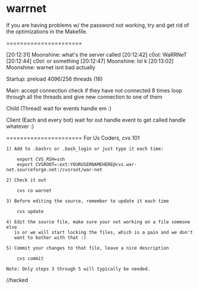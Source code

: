 # warrnet
If you are having problems w/ the password not working, try and get rid of
the optimizations in the Makefile.

======================

[20:12:31] Moonshine: what's the server called
[20:12:42] c0ol: WaRRNeT
[20:12:44] c0ol: or something
[20:12:47] Moonshine: lol k
[20:13:02] Moonshine: warnet isnt bad actually

Startup:
	preload 4096/256 threads (16)

Main:
	accept connection
		check if they have not connected 8 times
	loop through all the threads and give
		new connection to one of them

Child (Thread)
	wait for events
		handle em :)

Client (Each and every bot)
	wait for out handle event to get called
		handle whatever :)

======================
For Us Coders, cvs 101

	1) Add to .bashrc or .bash_login or just type it each time:
	
		export CVS_RSH=ssh
		export CVSROOT=:ext:YOURUSERNAMEHERE@cvs.war-net.sourceforge.net:/cvsroot/war-net

	2) Check it out
	
		cvs co warnet
		
	3) Before editing the source, remember to update it each time
	
		cvs update
		
	4) Edit the source file, make sure your not working on a file someone else
	   is or we will start locking the files, which is a pain and we don't
	   want to bother with that :)
	
	5) Commit your changes to that file, leave a nice description
	
		cvs commit

	Note: Only steps 3 through 5 will typically be needed.
//hacked
